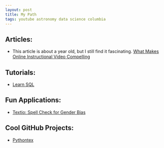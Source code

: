 ```yaml
---
layout: post
title: My Path
tags: youtube astronomy data science columbia
---
```


## Articles: 
* This article is about a year old, but I still find it fascinating. 
[What Makes Online Instructional Video Compelling](http://www.educause.edu/ero/article/what-makes-online-instructional-video-compelling?utm_source=Informz&utm_medium=Email+marketing&utm_campaign=EDUCAUSE)

## Tutorials: 
* [Learn SQL](http://sqlschool.modeanalytics.com/)


## Fun Applications:
* [Textio: Spell Check for Gender Bias](http://recode.net/2015/04/20/textio-spell-checks-for-gender-bias/)


## Cool GitHub Projects:
* [Pythontex](https://github.com/gpoore/pythontex)